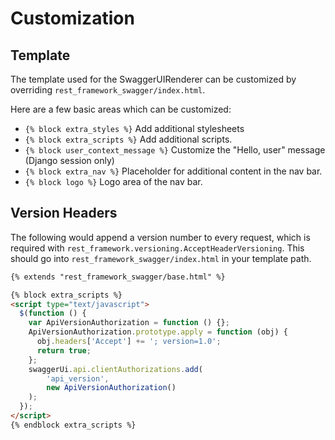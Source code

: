 # Customization

## Template
The template used for the SwaggerUIRenderer can be customized by overriding
`rest_framework_swagger/index.html`.

Here are a few basic areas which can be customized:

- `{% block extra_styles %}` Add additional stylesheets
- `{% block extra_scripts %}` Add additional scripts.
- `{% block user_context_message %}` Customize the "Hello, user" message (Django session only)
- `{% block extra_nav %}` Placeholder for additional content in the nav bar.
- `{% block logo %}` Logo area of the nav bar.


## Version Headers
The following would append a version number to every request, which is required
with `rest_framework.versioning.AcceptHeaderVersioning`.
This should go into `rest_framework_swagger/index.html` in your template path.

```html
{% extends "rest_framework_swagger/base.html" %}

{% block extra_scripts %}
<script type="text/javascript">
  $(function () {
    var ApiVersionAuthorization = function () {};
    ApiVersionAuthorization.prototype.apply = function (obj) {
      obj.headers['Accept'] += '; version=1.0';
      return true;
    };
    swaggerUi.api.clientAuthorizations.add(
        'api_version',
        new ApiVersionAuthorization()
    );
  });
</script>
{% endblock extra_scripts %}
```
